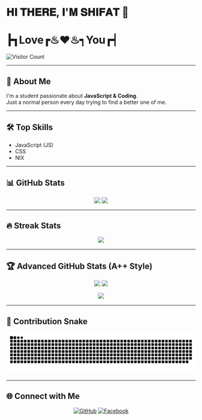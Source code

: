 # 𝐇𝐈 𝐓𝐇𝐄𝐑𝐄, 𝐈'𝐌 𝐒𝐇𝐈𝐅𝐀𝐓 👋  
# ┣┓Love┏♨❤♨┑You┏┥  

![Visitor Count](https://komarev.com/ghpvc/?username=SHIFAT325&color=blueviolet)

---

## 👤 About Me  
I'm a student passionate about **JavaScript & Coding**.  
Just a normal person every day trying to find a better one of me.  

---

## 🛠️ Top Skills  

- JavaScript (JS)  
- CSS  
- NIX  

---

## 📊 GitHub Stats  

<p align="center">
  <!-- Main Stats Card -->
  <img src="https://github-readme-stats.vercel.app/api?username=SHIFAT325&show_icons=true&hide_border=true&count_private=true&theme=radical" height="180px"/>

  <!-- Top Languages -->
  <img src="https://github-readme-stats.vercel.app/api/top-langs/?username=SHIFAT325&layout=compact&theme=radical&hide_border=true" height="180px"/>
</p>

---

## 🔥 Streak Stats  

<p align="center">
  <img src="https://github-readme-streak-stats.herokuapp.com/?user=SHIFAT325&theme=radical&hide_border=true" height="200px"/>
</p>

---

## 🏆 Advanced GitHub Stats (A++ Style)  

<p align="center">
  <img src="https://github-profile-summary-cards.vercel.app/api/cards/stats?username=SHIFAT325&theme=radical" height="180px"/>
  <img src="https://github-profile-summary-cards.vercel.app/api/cards/productive-time?username=SHIFAT325&theme=radical&utcOffset=6" height="180px"/>
</p>

<p align="center">
  <img src="https://github-profile-summary-cards.vercel.app/api/cards/profile-details?username=SHIFAT325&theme=radical" height="220px"/>
</p>

---

## 🐍 Contribution Snake  

<p align="center">
  <img src="https://github.com/Platane/snk/raw/output/github-contribution-grid-snake.svg" alt="snake animation"/>
</p>

---

## 🌐 Connect with Me  

<p align="center">
  <a href="https://github.com/SHIFAT325"><img src="https://img.icons8.com/bubbles/50/000000/github.png" alt="GitHub"/></a>
  <a href="https://www.facebook.com/darkshifat/"><img src="https://img.icons8.com/bubbles/50/000000/facebook.png" alt="Facebook"/></a>
</p>
